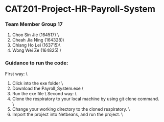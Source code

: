 # CAT201-Project-HR-Payroll-System

### Team Member Group 17
1. Choo Sin Jie (164517) \
2. Cheah Jia Ning (164328)\
3. Chiang Ho Lei (163715)\
4. Wong Wei Ze (164825) \\

### Guidance to run the code:
First way: \
1) Click into the exe folder \
2) Download the Payroll_System.exe \
3) Run the exe file \\
Second way: \
1) Clone the respiratory to your local machine by using git clone command. \
2) Change your working directory to the cloned respiratory. \
3) Import the project into Netbeans, and run the project. \
